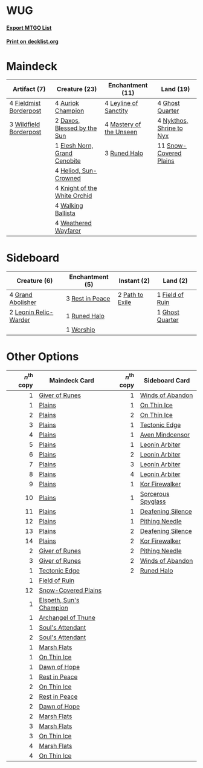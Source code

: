 # WUG

#### [Export MTGO List](../collection/WUG/WUG.txt)
#### [Print on decklist.org](http://decklist.org/?deckmain=4%09Auriok%20Champion%0A2%09Daxos,%20Blessed%20by%20the%20Sun%0A1%09Elesh%20Norn,%20Grand%20Cenobite%0A4%09Fieldmist%20Borderpost%0A4%09Ghost%20Quarter%0A4%09Heliod,%20Sun-Crowned%0A4%09Knight%20of%20the%20White%20Orchid%0A4%09Leyline%20of%20Sanctity%0A4%09Mastery%20of%20the%20Unseen%0A4%09Nykthos,%20Shrine%20to%20Nyx%0A3%09Runed%20Halo%0A11%09Snow-Covered%20Plains%0A4%09Walking%20Ballista%0A4%09Weathered%20Wayfarer%0A3%09Wildfield%20Borderpost&deckside=1%09Field%20of%20Ruin%0A1%09Ghost%20Quarter%0A4%09Grand%20Abolisher%0A2%09Leonin%20Relic-Warder%0A2%09Path%20to%20Exile%0A3%09Rest%20in%20Peace%0A1%09Runed%20Halo%0A1%09Worship)
# Maindeck

|                                          Artifact (7)                                           |                                             Creature (23)                                             |                                         Enchantment (11)                                         |                                             Land (19)                                             |
|-------------------------------------------------------------------------------------------------|-------------------------------------------------------------------------------------------------------|--------------------------------------------------------------------------------------------------|---------------------------------------------------------------------------------------------------|
|4 [Fieldmist Borderpost](http://gatherer.wizards.com/Pages/Card/Details.aspx?multiverseid=183005)|4 [Auriok Champion](http://gatherer.wizards.com/Pages/Card/Details.aspx?multiverseid=72921)            |4 [Leyline of Sanctity](http://gatherer.wizards.com/Pages/Card/Details.aspx?multiverseid=204993)  |4 [Ghost Quarter](http://gatherer.wizards.com/Pages/Card/Details.aspx?multiverseid=389534)         |
|3 [Wildfield Borderpost](http://gatherer.wizards.com/Pages/Card/Details.aspx?multiverseid=179590)|2 [Daxos, Blessed by the Sun](http://gatherer.wizards.com/Pages/Card/Details.aspx?multiverseid=476260) |4 [Mastery of the Unseen](http://gatherer.wizards.com/Pages/Card/Details.aspx?multiverseid=391878)|4 [Nykthos, Shrine to Nyx](http://gatherer.wizards.com/Pages/Card/Details.aspx?multiverseid=373713)|
|                                                                                                 |1 [Elesh Norn, Grand Cenobite](http://gatherer.wizards.com/Pages/Card/Details.aspx?multiverseid=438584)|3 [Runed Halo](http://gatherer.wizards.com/Pages/Card/Details.aspx?multiverseid=154005)           |11 [Snow-Covered Plains](http://gatherer.wizards.com/Pages/Card/Details.aspx?multiverseid=121267)  |
|                                                                                                 |4 [Heliod, Sun-Crowned](http://gatherer.wizards.com/Pages/Card/Details.aspx?multiverseid=476269)       |                                                                                                  |                                                                                                   |
|                                                                                                 |4 [Knight of the White Orchid](http://gatherer.wizards.com/Pages/Card/Details.aspx?multiverseid=178094)|                                                                                                  |                                                                                                   |
|                                                                                                 |4 [Walking Ballista](http://gatherer.wizards.com/Pages/Card/Details.aspx?multiverseid=423848)          |                                                                                                  |                                                                                                   |
|                                                                                                 |4 [Weathered Wayfarer](http://gatherer.wizards.com/Pages/Card/Details.aspx?multiverseid=83311)         |                                                                                                  |                                                                                                   |


# Sideboard

|                                          Creature (6)                                          |                                     Enchantment (5)                                      |                                       Instant (2)                                        |                                         Land (2)                                         |
|------------------------------------------------------------------------------------------------|------------------------------------------------------------------------------------------|------------------------------------------------------------------------------------------|------------------------------------------------------------------------------------------|
|4 [Grand Abolisher](http://gatherer.wizards.com/Pages/Card/Details.aspx?multiverseid=389538)    |3 [Rest in Peace](http://gatherer.wizards.com/Pages/Card/Details.aspx?multiverseid=442021)|2 [Path to Exile](http://gatherer.wizards.com/Pages/Card/Details.aspx?multiverseid=220511)|1 [Field of Ruin](http://gatherer.wizards.com/Pages/Card/Details.aspx?multiverseid=435415)|
|2 [Leonin Relic-Warder](http://gatherer.wizards.com/Pages/Card/Details.aspx?multiverseid=432997)|1 [Runed Halo](http://gatherer.wizards.com/Pages/Card/Details.aspx?multiverseid=154005)   |                                                                                          |1 [Ghost Quarter](http://gatherer.wizards.com/Pages/Card/Details.aspx?multiverseid=389534)|
|                                                                                                |1 [Worship](http://gatherer.wizards.com/Pages/Card/Details.aspx?multiverseid=25553)       |                                                                                          |                                                                                          |


# Other Options

|*n*<sup>th</sup> copy|                                          Maindeck Card                                           |*n*<sup>th</sup> copy|                                       Sideboard Card                                        |
|--------------------:|--------------------------------------------------------------------------------------------------|--------------------:|---------------------------------------------------------------------------------------------|
|                    1|[Giver of Runes](http://gatherer.wizards.com/Pages/Card/Details.aspx?multiverseid=463962)         |                    1|[Winds of Abandon](http://gatherer.wizards.com/Pages/Card/Details.aspx?multiverseid=463986)  |
|                    1|[Plains](http://gatherer.wizards.com/Pages/Card/Details.aspx?multiverseid=439856)                 |                    1|[On Thin Ice](http://gatherer.wizards.com/Pages/Card/Details.aspx?multiverseid=463969)       |
|                    2|[Plains](http://gatherer.wizards.com/Pages/Card/Details.aspx?multiverseid=439856)                 |                    2|[On Thin Ice](http://gatherer.wizards.com/Pages/Card/Details.aspx?multiverseid=463969)       |
|                    3|[Plains](http://gatherer.wizards.com/Pages/Card/Details.aspx?multiverseid=439856)                 |                    1|[Tectonic Edge](http://gatherer.wizards.com/Pages/Card/Details.aspx?multiverseid=389711)     |
|                    4|[Plains](http://gatherer.wizards.com/Pages/Card/Details.aspx?multiverseid=439856)                 |                    1|[Aven Mindcensor](http://gatherer.wizards.com/Pages/Card/Details.aspx?multiverseid=426707)   |
|                    5|[Plains](http://gatherer.wizards.com/Pages/Card/Details.aspx?multiverseid=439856)                 |                    1|[Leonin Arbiter](http://gatherer.wizards.com/Pages/Card/Details.aspx?multiverseid=432996)    |
|                    6|[Plains](http://gatherer.wizards.com/Pages/Card/Details.aspx?multiverseid=439856)                 |                    2|[Leonin Arbiter](http://gatherer.wizards.com/Pages/Card/Details.aspx?multiverseid=432996)    |
|                    7|[Plains](http://gatherer.wizards.com/Pages/Card/Details.aspx?multiverseid=439856)                 |                    3|[Leonin Arbiter](http://gatherer.wizards.com/Pages/Card/Details.aspx?multiverseid=432996)    |
|                    8|[Plains](http://gatherer.wizards.com/Pages/Card/Details.aspx?multiverseid=439856)                 |                    4|[Leonin Arbiter](http://gatherer.wizards.com/Pages/Card/Details.aspx?multiverseid=432996)    |
|                    9|[Plains](http://gatherer.wizards.com/Pages/Card/Details.aspx?multiverseid=439856)                 |                    1|[Kor Firewalker](http://gatherer.wizards.com/Pages/Card/Details.aspx?multiverseid=442010)    |
|                   10|[Plains](http://gatherer.wizards.com/Pages/Card/Details.aspx?multiverseid=439856)                 |                    1|[Sorcerous Spyglass](http://gatherer.wizards.com/Pages/Card/Details.aspx?multiverseid=435407)|
|                   11|[Plains](http://gatherer.wizards.com/Pages/Card/Details.aspx?multiverseid=439856)                 |                    1|[Deafening Silence](http://gatherer.wizards.com/Pages/Card/Details.aspx?multiverseid=472972) |
|                   12|[Plains](http://gatherer.wizards.com/Pages/Card/Details.aspx?multiverseid=439856)                 |                    1|[Pithing Needle](http://gatherer.wizards.com/Pages/Card/Details.aspx?multiverseid=129526)    |
|                   13|[Plains](http://gatherer.wizards.com/Pages/Card/Details.aspx?multiverseid=439856)                 |                    2|[Deafening Silence](http://gatherer.wizards.com/Pages/Card/Details.aspx?multiverseid=472972) |
|                   14|[Plains](http://gatherer.wizards.com/Pages/Card/Details.aspx?multiverseid=439856)                 |                    2|[Kor Firewalker](http://gatherer.wizards.com/Pages/Card/Details.aspx?multiverseid=442010)    |
|                    2|[Giver of Runes](http://gatherer.wizards.com/Pages/Card/Details.aspx?multiverseid=463962)         |                    2|[Pithing Needle](http://gatherer.wizards.com/Pages/Card/Details.aspx?multiverseid=129526)    |
|                    3|[Giver of Runes](http://gatherer.wizards.com/Pages/Card/Details.aspx?multiverseid=463962)         |                    2|[Winds of Abandon](http://gatherer.wizards.com/Pages/Card/Details.aspx?multiverseid=463986)  |
|                    1|[Tectonic Edge](http://gatherer.wizards.com/Pages/Card/Details.aspx?multiverseid=389711)          |                    2|[Runed Halo](http://gatherer.wizards.com/Pages/Card/Details.aspx?multiverseid=154005)        |
|                    1|[Field of Ruin](http://gatherer.wizards.com/Pages/Card/Details.aspx?multiverseid=435415)          |                     |                                                                                             |
|                   12|[Snow-Covered Plains](http://gatherer.wizards.com/Pages/Card/Details.aspx?multiverseid=121267)    |                     |                                                                                             |
|                    1|[Elspeth, Sun's Champion](http://gatherer.wizards.com/Pages/Card/Details.aspx?multiverseid=394361)|                     |                                                                                             |
|                    1|[Archangel of Thune](http://gatherer.wizards.com/Pages/Card/Details.aspx?multiverseid=438574)     |                     |                                                                                             |
|                    1|[Soul's Attendant](http://gatherer.wizards.com/Pages/Card/Details.aspx?multiverseid=193499)       |                     |                                                                                             |
|                    2|[Soul's Attendant](http://gatherer.wizards.com/Pages/Card/Details.aspx?multiverseid=193499)       |                     |                                                                                             |
|                    1|[Marsh Flats](http://gatherer.wizards.com/Pages/Card/Details.aspx?multiverseid=405101)            |                     |                                                                                             |
|                    1|[On Thin Ice](http://gatherer.wizards.com/Pages/Card/Details.aspx?multiverseid=463969)            |                     |                                                                                             |
|                    1|[Dawn of Hope](http://gatherer.wizards.com/Pages/Card/Details.aspx?multiverseid=452758)           |                     |                                                                                             |
|                    1|[Rest in Peace](http://gatherer.wizards.com/Pages/Card/Details.aspx?multiverseid=442021)          |                     |                                                                                             |
|                    2|[On Thin Ice](http://gatherer.wizards.com/Pages/Card/Details.aspx?multiverseid=463969)            |                     |                                                                                             |
|                    2|[Rest in Peace](http://gatherer.wizards.com/Pages/Card/Details.aspx?multiverseid=442021)          |                     |                                                                                             |
|                    2|[Dawn of Hope](http://gatherer.wizards.com/Pages/Card/Details.aspx?multiverseid=452758)           |                     |                                                                                             |
|                    2|[Marsh Flats](http://gatherer.wizards.com/Pages/Card/Details.aspx?multiverseid=405101)            |                     |                                                                                             |
|                    3|[Marsh Flats](http://gatherer.wizards.com/Pages/Card/Details.aspx?multiverseid=405101)            |                     |                                                                                             |
|                    3|[On Thin Ice](http://gatherer.wizards.com/Pages/Card/Details.aspx?multiverseid=463969)            |                     |                                                                                             |
|                    4|[Marsh Flats](http://gatherer.wizards.com/Pages/Card/Details.aspx?multiverseid=405101)            |                     |                                                                                             |
|                    4|[On Thin Ice](http://gatherer.wizards.com/Pages/Card/Details.aspx?multiverseid=463969)            |                     |                                                                                             |


